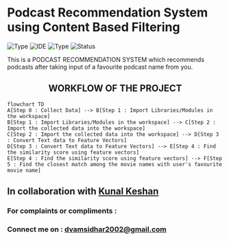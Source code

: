 # Podcast Recommendation System using <strong>Content Based Filtering</strong>

![Type](https://img.shields.io/badge/Machine-Learning-red.svg)
![IDE](https://img.shields.io/badge/IDE-JupyterNotebook-orange.svg)
![Type](https://img.shields.io/badge/Type-Unsupervised-yellow.svg)
![Status](https://img.shields.io/badge/Status-Completed-darkgreen.svg)

This is a <bold>PODCAST RECOMMENDATION SYSTEM</bold> which recommends podcasts after taking input of a favourite podcast name from you.

<h2 align='center'>WORKFLOW OF THE PROJECT</h2>

```mermaid
flowchart TD
A[Step 0 : Collect Data] --> B[Step 1 : Import Libraries/Modules in the workspace]
B[Step 1 : Import Libraries/Modules in the workspace] --> C[Step 2 : Import the collected data into the workspace]
C[Step 2 : Import the collected data into the workspace] --> D[Step 3 : Convert Text data to Feature Vectors]
D[Step 3 : Convert Text data to Feature Vectors] --> E[Step 4 : Find the similarity score using feature vectors]
E[Step 4 : Find the similarity score using feature vectors] --> F[Step 5 : Find the closest match among the movie names with user's favourite movie name]
```

## In collaboration with <a href="https://github.com/kunalkeshan">Kunal Keshan</a>

### For complaints or compliments : 
### Connect me on : dvamsidhar2002@gmail.com
